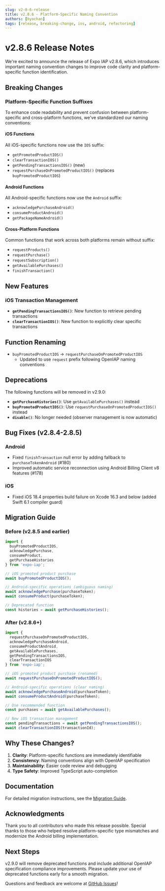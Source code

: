 ```yaml
---
slug: v2-8-6-release
title: v2.8.6 - Platform-Specific Naming Convention
authors: [hyochan]
tags: [release, breaking-change, ios, android, refactoring]
---
```


# v2.8.6 Release Notes

We're excited to announce the release of Expo IAP v2.8.6, which introduces important naming convention changes to improve code clarity and platform-specific function identification.

## Breaking Changes

### Platform-Specific Function Suffixes

To enhance code readability and prevent confusion between platform-specific and cross-platform functions, we've standardized our naming conventions:

#### iOS Functions
All iOS-specific functions now use the `IOS` suffix:
- `getPromotedProductIOS()`
- `clearTransactionIOS()` 
- `getPendingTransactionsIOS()` (new)
- `requestPurchaseOnPromotedProductIOS()` (replaces `buyPromotedProductIOS`)

#### Android Functions  
All Android-specific functions now use the `Android` suffix:
- `acknowledgePurchaseAndroid()`
- `consumeProductAndroid()`
- `getPackageNameAndroid()`

#### Cross-Platform Functions
Common functions that work across both platforms remain without suffix:
- `requestProducts()`
- `requestPurchase()`
- `requestSubscription()`
- `getAvailablePurchases()`
- `finishTransaction()`

## New Features

### iOS Transaction Management
- **`getPendingTransactionsIOS()`**: New function to retrieve pending transactions
- **`clearTransactionIOS()`**: New function to explicitly clear specific transactions

## Function Renaming

- `buyPromotedProductIOS` → `requestPurchaseOnPromotedProductIOS`
  - Updated to use `request` prefix following OpenIAP naming conventions

## Deprecations

The following functions will be removed in v2.9.0:

- **`getPurchaseHistories()`**: Use `getAvailablePurchases()` instead
- **`buyPromotedProductIOS()`**: Use `requestPurchaseOnPromotedProductIOS()` instead
- **`disable()`**: No longer needed (observer management is now automatic)

## Bug Fixes (v2.8.4-2.8.5)

### Android
- Fixed `finishTransaction` null error by adding fallback to `purchaseTokenAndroid` (#180)
- Improved automatic service reconnection using Android Billing Client v8 features (#178)

### iOS
- Fixed iOS 18.4 properties build failure on Xcode 16.3 and below (added Swift 6.1 compiler guard)

## Migration Guide

### Before (v2.8.5 and earlier)
```typescript
import { 
  buyPromotedProductIOS,
  acknowledgePurchase,
  consumeProduct,
  getPurchaseHistories
} from 'expo-iap';

// iOS promoted product purchase
await buyPromotedProductIOS();

// Android-specific operations (ambiguous naming)
await acknowledgePurchase(purchaseToken);
await consumeProduct(purchaseToken);

// Deprecated function
const histories = await getPurchaseHistories();
```

### After (v2.8.6+)
```typescript
import { 
  requestPurchaseOnPromotedProductIOS,
  acknowledgePurchaseAndroid,
  consumeProductAndroid,
  getAvailablePurchases,
  getPendingTransactionsIOS,
  clearTransactionIOS
} from 'expo-iap';

// iOS promoted product purchase (renamed)
await requestPurchaseOnPromotedProductIOS();

// Android-specific operations (clear naming)
await acknowledgePurchaseAndroid(purchaseToken);
await consumeProductAndroid(purchaseToken);

// Use recommended function
const purchases = await getAvailablePurchases();

// New iOS transaction management
const pendingTransactions = await getPendingTransactionsIOS();
await clearTransactionIOS(transactionId);
```

## Why These Changes?

1. **Clarity**: Platform-specific functions are immediately identifiable
2. **Consistency**: Naming conventions align with OpenIAP specification
3. **Maintainability**: Easier code review and debugging
4. **Type Safety**: Improved TypeScript auto-completion

## Documentation

For detailed migration instructions, see the [Migration Guide](/docs/guides/migration-2.8.6).

## Acknowledgments

Thank you to all contributors who made this release possible. Special thanks to those who helped resolve platform-specific type mismatches and modernize the Android billing implementation.

## Next Steps

v2.9.0 will remove deprecated functions and include additional OpenIAP specification compliance improvements. Please update your use of deprecated functions early for a smooth migration.

Questions and feedback are welcome at [GitHub Issues](https://github.com/hyochan/expo-iap/issues)!